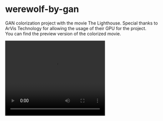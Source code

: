 # werewolf-by-gan
GAN colorization project with the movie The Lighthouse. Special thanks to ArVis Technology for allowing the usage of their GPU for the project.  
You can find the preview version of the colorized movie.

<video width="320" height="240" controls>
  <source type="video/mp4" src="https://github.com/highcansavci/werewolf-by-gan/assets/43791867/9300da75-aeb6-41f0-b3f4-426c2a2abc38">
</video>





